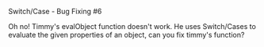 Switch/Case - Bug Fixing #6

Oh no! Timmy's evalObject function doesn't work. He uses Switch/Cases to evaluate the given properties of an object, can you fix timmy's function? 